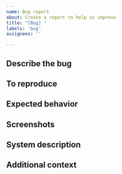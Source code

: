 ```yaml
---
name: Bug report
about: Create a report to help us improve
title: "[Bug] "
labels: 'bug'
assignees: ''

---
```


## Describe the bug
<!-- A clear and concise description of what the bug is. -->

## To reproduce
<!-- Describe the steps to reproduce the behavior, e.g.:

1. Go to '...'
2. Click on '...'
3. Compute '...'
4. See error
-->

## Expected behavior
<!-- If not obvious, describe what you expected to happen. -->

## Screenshots
<!-- If applicable, add screenshots to help explain your problem. -->

## System description
<!--
- Operating System: [e.g. Windows, Linux, ..., incl. version]
- GRASS version: [e.g. 4.0]

- details about further software components
    - run `g.version -rge` in a GRASS terminal session or check in
      the GUI menu "Help > About"
    - run `python3 -c "import sys, wx; print(sys.version); print(wx.version())"`
      to print the Python and wxPython version numbers
-->

## Additional context
<!-- Add any other context about the problem. -->
